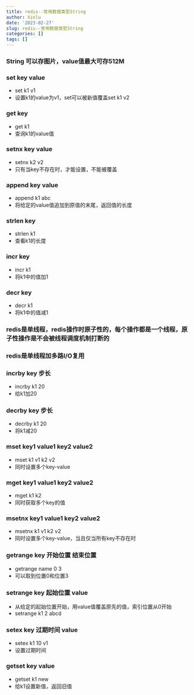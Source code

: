 ```yaml
---
title: redis--常用数据类型String
author: Xinlu
date: '2023-02-27'
slug: redis--常用数据类型String
categories: []
tags: []
---
```






### String 可以存图片，value值最大可存512M



### set  key  value

- set k1 v1
- 设置k1的value为v1，set可以被新值覆盖set k1 v2



### get   key

- get k1
- 查询k1的value值



### setnx  key  value

- setnx k2 v2
- 只有当key不存在时，才能设置，不能被覆盖



### append key value

- append k1 abc
- 将给定的value值追加到原值的末尾，返回值的长度



### strlen key

- strlen k1
- 查看k1的长度



### incr  key 

- incr k1
- 将k1中的值加1



### decr  key

- decr k1
- 将k1中的值减1



### redis是单线程，redis操作时原子性的，每个操作都是一个线程，原子性操作是不会被线程调度机制打断的

### redis是单线程加多路I/O复用





### incrby  key  步长

- incrby k1 20
- 给k1加20



### decrby key 步长

- decrby k1 20
- 将k1减20



### mset key1 value1 key2 value2

- mset k1 v1 k2 v2
- 同时设置多个key-value



### mget key1 value1 key2 value2

- mget k1 k2
- 同时获取多个key的值



### msetnx  key1 value1 key2 value2

- msetnx k1 v1 k2 v2
- 同时设置多个key-value，当且仅当所有key不存在时



### getrange key 开始位置  结束位置

- getrange name 0 3
- 可以取到位置0和位置3



### setrange key 起始位置 value

- 从给定的起始位置开始，用value值覆盖原先的值，索引位置从0开始
- setrange k1 2 abcd



### setex  key 过期时间 value

- setex k1 10 v1
- 设置过期时间



### getset key value

- getset k1 new
- 给k1设置新值，返回旧值